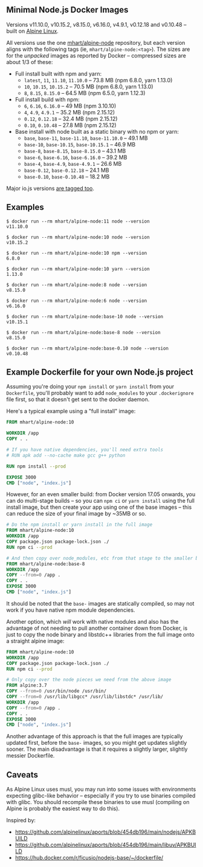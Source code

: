 Minimal Node.js Docker Images
-----------------------------

Versions v11.10.0, v10.15.2, v8.15.0, v6.16.0, v4.9.1, v0.12.18 and v0.10.48 –
built on [Alpine Linux](https://alpinelinux.org/).

All versions use the one [mhart/alpine-node](https://hub.docker.com/r/mhart/alpine-node/) repository,
but each version aligns with the following tags (ie, `mhart/alpine-node:<tag>`). The sizes are for the
*unpacked* images as reported by Docker – compressed sizes are about 1/3 of these:

- Full install built with npm and yarn:
  - `latest`, `11`, `11.10`, `11.10.0` – 73.8 MB (npm 6.8.0, yarn 1.13.0)
  - `10`, `10.15`, `10.15.2` – 70.5 MB (npm 6.8.0, yarn 1.13.0)
  - `8`, `8.15`, `8.15.0` – 64.5 MB (npm 6.5.0, yarn 1.12.3)
- Full install build with npm:
  - `6`, `6.16`, `6.16.0` – 49 MB (npm 3.10.10)
  - `4`, `4.9`, `4.9.1` – 35.2 MB (npm 2.15.12)
  - `0.12`, `0.12.18` – 32.4 MB (npm 2.15.12)
  - `0.10`, `0.10.48` – 27.8 MB (npm 2.15.12)
- Base install with node built as a static binary with no npm or yarn:
  - `base`, `base-11`, `base-11.10`, `base-11.10.0` – 49.1 MB
  - `base-10`, `base-10.15`, `base-10.15.1` – 46.9 MB
  - `base-8`, `base-8.15`, `base-8.15.0` – 43.1 MB
  - `base-6`, `base-6.16`, `base-6.16.0` – 39.2 MB
  - `base-4`, `base-4.9`, `base-4.9.1` – 26.6 MB
  - `base-0.12`, `base-0.12.18` – 24.1 MB
  - `base-0.10`, `base-0.10.48` – 18.2 MB

Major io.js versions [are tagged too](https://hub.docker.com/r/mhart/alpine-node/tags/).

Examples
--------

```console
$ docker run --rm mhart/alpine-node:11 node --version
v11.10.0

$ docker run --rm mhart/alpine-node:10 node --version
v10.15.2

$ docker run --rm mhart/alpine-node:10 npm --version
6.8.0

$ docker run --rm mhart/alpine-node:10 yarn --version
1.13.0

$ docker run --rm mhart/alpine-node:8 node --version
v8.15.0

$ docker run --rm mhart/alpine-node:6 node --version
v6.16.0

$ docker run --rm mhart/alpine-node:base-10 node --version
v10.15.1

$ docker run --rm mhart/alpine-node:base-8 node --version
v8.15.0

$ docker run --rm mhart/alpine-node:base-0.10 node --version
v0.10.48
```

Example Dockerfile for your own Node.js project
-----------------------------------------------

Assuming you're doing your `npm install` or `yarn install` from your
`Dockerfile`, you'll probably want to add `node_modules` to your
`.dockerignore` file first, so that it doesn't get sent to the docker daemon.

Here's a typical example using a "full install" image:

```Dockerfile
FROM mhart/alpine-node:10

WORKDIR /app
COPY . .

# If you have native dependencies, you'll need extra tools
# RUN apk add --no-cache make gcc g++ python

RUN npm install --prod

EXPOSE 3000
CMD ["node", "index.js"]
```

However, for an even smaller build: from Docker version 17.05 onwards, you can
do multi-stage builds – so you can `npm ci` or `yarn install` using the
full install image, but then create your app using one of the base images –
this can reduce the size of your final image by ~35MB or so.

```Dockerfile
# Do the npm install or yarn install in the full image
FROM mhart/alpine-node:10
WORKDIR /app
COPY package.json package-lock.json ./
RUN npm ci --prod

# And then copy over node_modules, etc from that stage to the smaller base image
FROM mhart/alpine-node:base-8
WORKDIR /app
COPY --from=0 /app .
COPY . .
EXPOSE 3000
CMD ["node", "index.js"]
```

It should be noted that the `base-` images are statically compiled, so may not
work if you have native npm module dependencies.

Another option, which *will* work with native modules and also has the advantage
of not needing to pull another container down from Docker, is just to copy the
node binary and libstdc++ libraries from the full image onto a straight alpine
image:

```Dockerfile
FROM mhart/alpine-node:10
WORKDIR /app
COPY package.json package-lock.json ./
RUN npm ci --prod

# Only copy over the node pieces we need from the above image
FROM alpine:3.7
COPY --from=0 /usr/bin/node /usr/bin/
COPY --from=0 /usr/lib/libgcc* /usr/lib/libstdc* /usr/lib/
WORKDIR /app
COPY --from=0 /app .
COPY . .
EXPOSE 3000
CMD ["node", "index.js"]
```

Another advantage of this approach is that the full images are typically
updated first, before the `base-` images, so you might get updates slightly
sooner. The main disadvantage is that it requires a slightly larger, slightly
messier Dockerfile.

Caveats
-------

As Alpine Linux uses musl, you may run into some issues with environments
expecting glibc-like behavior – especially if you try to use binaries compiled
with glibc. You should recompile these binaries to use musl (compiling on
Alpine is probably the easiest way to do this).

Inspired by:

- https://github.com/alpinelinux/aports/blob/454db196/main/nodejs/APKBUILD
- https://github.com/alpinelinux/aports/blob/454db196/main/libuv/APKBUILD
- https://hub.docker.com/r/ficusio/nodejs-base/~/dockerfile/
